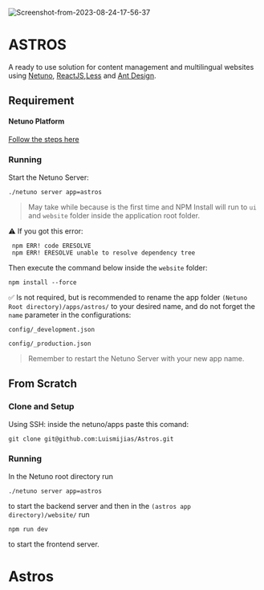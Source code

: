 ![Screenshot-from-2023-08-24-17-56-37](https://github.com/Luismijias/Astros/assets/53336758/9f2daf81-85ad-4b32-b61a-4c93a0ca76cb)

# ASTROS

A ready to use solution for content management and multilingual websites using [Netuno](https://www.netuno.org/), [ReactJS](https://reactjs.org/),[Less](https://www.lesscss.org/) and [Ant Design](https://ant.design/).

## Requirement

#### Netuno Platform

[Follow the steps here](https://doc.netuno.org/docs/en/installation/)


### Running

Start the Netuno Server:

```
./netuno server app=astros
```

> May take while because is the first time and NPM Install will run to `ui` and `website` folder inside the application root folder.

:warning: If you got this error:
 
```
 npm ERR! code ERESOLVE
 npm ERR! ERESOLVE unable to resolve dependency tree
```
Then execute the command below inside the `website` folder:

`npm install --force`

:white_check_mark: Is not required, but is recommended to rename the app folder `(Netuno Root directory)/apps/astros/` to your desired name, and do not forget the `name` parameter in the configurations:

`config/_development.json`

`config/_production.json`

> Remember to restart the Netuno Server with your new app name.

## From Scratch

### Clone and Setup

Using SSH:
inside the netuno/apps paste this comand:

`git clone git@github.com:Luismijias/Astros.git`

### Running

In the Netuno root directory run

`./netuno server app=astros`

to start the backend server and then in the `(astros app directory)/website/` run

`npm run dev`

to start the frontend server.
# Astros
